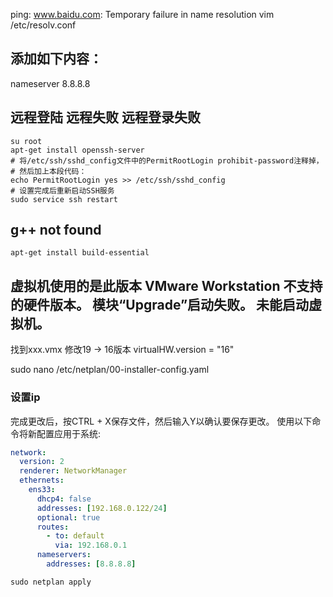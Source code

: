 
ping: www.baidu.com: Temporary failure in name resolution
vim /etc/resolv.conf

## 添加如下内容：
nameserver 8.8.8.8

## 远程登陆 远程失败  远程登录失败
```shell
su root
apt-get install openssh-server
# 将/etc/ssh/sshd_config文件中的PermitRootLogin prohibit-password注释掉，
# 然后加上本段代码：
echo PermitRootLogin yes >> /etc/ssh/sshd_config
# 设置完成后重新启动SSH服务
sudo service ssh restart
```

## g++ not found
```shell
apt-get install build-essential
```

## 虚拟机使用的是此版本 VMware Workstation 不支持的硬件版本。  模块“Upgrade”启动失败。  未能启动虚拟机。
找到xxx.vmx
修改19 -> 16版本
virtualHW.version = "16"

sudo nano /etc/netplan/00-installer-config.yaml
### 设置ip
完成更改后，按CTRL + X保存文件，然后输入Y以确认要保存更改。
使用以下命令将新配置应用于系统:
```yaml
network:
  version: 2
  renderer: NetworkManager
  ethernets:
    ens33:
      dhcp4: false
      addresses: [192.168.0.122/24]
      optional: true
      routes:
        - to: default
          via: 192.168.0.1
      nameservers:
        addresses: [8.8.8.8]
```
```shell
sudo netplan apply
```